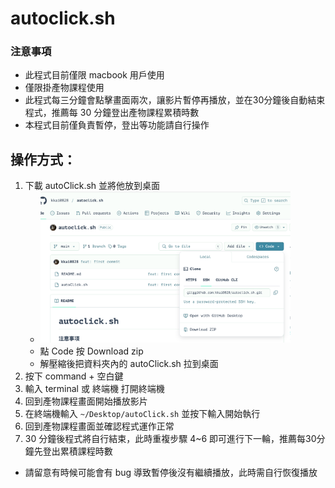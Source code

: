 # autoclick.sh

### 注意事項

-   此程式目前僅限 macbook 用戶使用
-   僅限掛產物課程使用
-   此程式每三分鐘會點擊畫面兩次，讓影片暫停再播放，並在30分鐘後自動結束程式，推薦每 30 分鐘登出產物課程累積時數
-   本程式目前僅負責暫停，登出等功能請自行操作

## 操作方式：

1. 下載 autoClick.sh 並將他放到桌面  
    - <img src="./img1.png" width=400 />  
    - 點 Code 按 Download zip 
    - 解壓縮後把資料夾內的 autoClick.sh 拉到桌面
2. 按下 command + 空白鍵
3. 輸入 terminal 或 終端機 打開終端機
4. 回到產物課程畫面開始播放影片
5. 在終端機輸入 `~/Desktop/autoClick.sh` 並按下輸入開始執行
6. 回到產物課程畫面並確認程式運作正常
7. 30 分鐘後程式將自行結束，此時重複步驟 4~6 即可進行下一輪，推薦每30分鐘先登出累積課程時數

-   請留意有時候可能會有 bug 導致暫停後沒有繼續播放，此時需自行恢復播放
